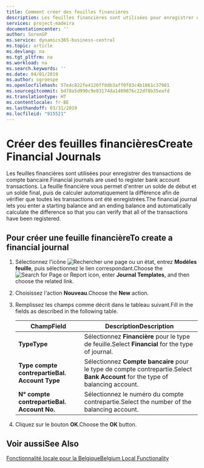 ```yaml
---
title: Comment créer des feuilles financières
description: Les feuilles financières sont utilisées pour enregistrer des transactions de compte bancaire. La feuille financière vous permet d'entrer un solde de début et un solde final, puis de calculer automatiquement la différence afin de vérifier que toutes les transactions ont été enregistrées.
services: project-madeira
documentationcenter: ''
author: SorenGP
ms.service: dynamics365-business-central
ms.topic: article
ms.devlang: na
ms.tgt_pltfrm: na
ms.workload: na
ms.search.keywords: ''
ms.date: 04/01/2019
ms.author: sgroespe
ms.openlocfilehash: 57e4c822fe4120ff0db3aff0f83c4b1861c37981
ms.sourcegitcommit: bd78a5d990c9e83174da1409076c22df8b35eafd
ms.translationtype: HT
ms.contentlocale: fr-BE
ms.lasthandoff: 03/31/2019
ms.locfileid: "915521"
---
```

# <a name="create-financial-journals"></a><span data-ttu-id="c5eaa-104">Créer des feuilles financières</span><span class="sxs-lookup"><span data-stu-id="c5eaa-104">Create Financial Journals</span></span>
<span data-ttu-id="c5eaa-105">Les feuilles financières sont utilisées pour enregistrer des transactions de compte bancaire.</span><span class="sxs-lookup"><span data-stu-id="c5eaa-105">Financial journals are used to register bank account transactions.</span></span> <span data-ttu-id="c5eaa-106">La feuille financière vous permet d'entrer un solde de début et un solde final, puis de calculer automatiquement la différence afin de vérifier que toutes les transactions ont été enregistrées.</span><span class="sxs-lookup"><span data-stu-id="c5eaa-106">The financial journal lets you enter a starting balance and an ending balance and automatically calculate the difference so that you can verify that all of the transactions have been registered.</span></span>  

## <a name="to-create-a-financial-journal"></a><span data-ttu-id="c5eaa-107">Pour créer une feuille financière</span><span class="sxs-lookup"><span data-stu-id="c5eaa-107">To create a financial journal</span></span>  

1.  <span data-ttu-id="c5eaa-108">Sélectionnez l'icône ![Rechercher une page ou un état](../../media/ui-search/search_small.png "icône Rechercher une page ou un état"), entrez **Modèles feuille**, puis sélectionnez le lien correspondant.</span><span class="sxs-lookup"><span data-stu-id="c5eaa-108">Choose the ![Search for Page or Report](../../media/ui-search/search_small.png "Search for Page or Report icon") icon, enter **Journal Templates**, and then choose the related link.</span></span>  
2.  <span data-ttu-id="c5eaa-109">Choisissez l'action **Nouveau**.</span><span class="sxs-lookup"><span data-stu-id="c5eaa-109">Choose the **New** action.</span></span>  
3.  <span data-ttu-id="c5eaa-110">Remplissez les champs comme décrit dans le tableau suivant.</span><span class="sxs-lookup"><span data-stu-id="c5eaa-110">Fill in the fields as described in the following table.</span></span>  

    |<span data-ttu-id="c5eaa-111">Champ</span><span class="sxs-lookup"><span data-stu-id="c5eaa-111">Field</span></span>|<span data-ttu-id="c5eaa-112">Description</span><span class="sxs-lookup"><span data-stu-id="c5eaa-112">Description</span></span>|  
    |---------------------------------|---------------------------------------|  
    |<span data-ttu-id="c5eaa-113">**Type**</span><span class="sxs-lookup"><span data-stu-id="c5eaa-113">**Type**</span></span>|<span data-ttu-id="c5eaa-114">Sélectionnez **Financière** pour le type de feuille.</span><span class="sxs-lookup"><span data-stu-id="c5eaa-114">Select **Financial** for the type of journal.</span></span>|  
    |<span data-ttu-id="c5eaa-115">**Type compte contrepartie**</span><span class="sxs-lookup"><span data-stu-id="c5eaa-115">**Bal. Account Type**</span></span>|<span data-ttu-id="c5eaa-116">Sélectionnez **Compte bancaire** pour le type de compte contrepartie.</span><span class="sxs-lookup"><span data-stu-id="c5eaa-116">Select **Bank Account** for the type of balancing account.</span></span>|  
    |<span data-ttu-id="c5eaa-117">**N° compte contrepartie**</span><span class="sxs-lookup"><span data-stu-id="c5eaa-117">**Bal. Account No.**</span></span>|<span data-ttu-id="c5eaa-118">Sélectionnez le numéro du compte contrepartie.</span><span class="sxs-lookup"><span data-stu-id="c5eaa-118">Select the number of the balancing account.</span></span>|  

4.  <span data-ttu-id="c5eaa-119">Cliquez sur le bouton **OK**.</span><span class="sxs-lookup"><span data-stu-id="c5eaa-119">Choose the **OK** button.</span></span>  

## <a name="see-also"></a><span data-ttu-id="c5eaa-120">Voir aussi</span><span class="sxs-lookup"><span data-stu-id="c5eaa-120">See Also</span></span>  
 [<span data-ttu-id="c5eaa-121">Fonctionnalité locale pour la Belgique</span><span class="sxs-lookup"><span data-stu-id="c5eaa-121">Belgium Local Functionality</span></span>](belgium-local-functionality.md)
